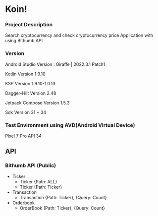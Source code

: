 # Koin!
### Project Description 
  Search cryptocurrency and check cryptocurrency price Application with using Bithumb API

### Version
  Android Studio Version : Giraffe | 2022.3.1 Patch1 
  
  Kotlin Version 1.9.10
  
  KSP Version 1.9.10-1.0.13
  
  Dagger-Hilt Version 2.48

  Jetpack Compose Version 1.5.3  
  
  Sdk Version 31 ~ 34

### Test Environment using AVD(Android Virtual Device)
  Pixel 7 Pro API 34

## API
 ### Bithumb API (Public)
  - Ticker
    - Ticker {Path: ALL}
    - Ticker {Path: Ticker}
  - Transaction
    - Transaction {Path: Ticker}, {Query: Count}
  - Orderbook
    - OrderBook {Path: Ticker}, {Query: Count}
